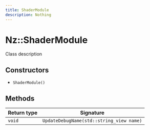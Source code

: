 ```yaml
---
title: ShaderModule
description: Nothing
---
```


# Nz::ShaderModule

Class description

## Constructors

- `ShaderModule()`

## Methods

| Return type | Signature |
| ----------- | --------- |
| `void` | `UpdateDebugName(std::string_view name)` |
